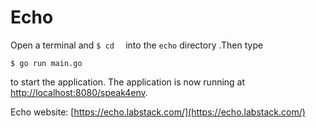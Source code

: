 # Echo

Open a terminal and ```$ cd  ``` into the ```echo``` directory .Then type

	$ go run main.go

to start the application. The application is now running at [http://localhost:8080/speak4env](http://localhost:8080/speak4env).

Echo website:  [https://echo.labstack.com/](https://echo.labstack.com/)
